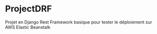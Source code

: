 # ProjectDRF
Projet en Django Rest Framework basique pour tester le déploiement sur AWS Elastic Beanstalk
